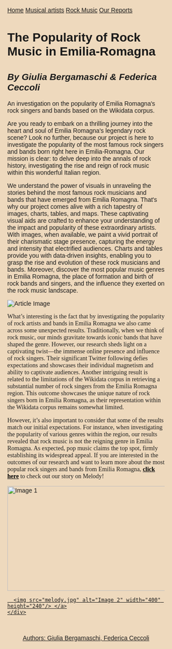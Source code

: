 <html>
<head>
  <title>Rock Music Artists and Bands from Emilia-Romagna</title>
<meta name="viewport" content="width=device-width, initial-scale=1">
<style>
body {
  margin: 0;
  font-family: Arial, Helvetica, sans-serif;
  background-color: #eed9bd;
  padding: 300px;
}

.title-box {
      background-color: #712f26;
      padding: 10px;
      margin-bottom: 20px;
      text-align: center;
}

.topnav {
  overflow: hidden;
  background-color: #712f26;
}

.topnav a {
  float: left;
  color: #;
  text-align: center;
  padding: 14px 16px;
  text-decoration: none;
  font-size: 17px;
  background-color: #fff;
  border: 1px solid #ccc; /* Added border style */
  border-radius: 5px; /* Added border radius */
  transition: background-color 0.3s ease; /* Add transition effect */
}

.topnav a:hover {
  background-color: #f6dc9d;
  color: black;
}

.topnav a.active {
  background-color: #712f26;
  color: white;
}

h1 {
      color: #eed9bd;
      font-family: 'Playfair Display', serif;
      font-size: 36px;
      margin: 0;
    }
    
.container {
  position: relative;
  text-align: center;
  color: white;
}

.top-left {
  position: absolute;
  top: 90px;
  left: 110px;
}

.centered {
  position: absolute;
  top: 50%;
  left: 50%;
  transform: translate(-50%, -50%);
}

footer {
  background-color: #712f26;
  padding: 10px;
  text-align: left;
  color: white;
}
    @import url('https://fonts.googleapis.com/css2?family=Playfair+Display:wght@700&display=swap');

    h2 {
      color: #712f26;
      font-family: 'Playfair Display', serif;
      font-size: 20px;
      margin-top: 10px;
      font-style: italic;
    }

    .article {
      display: flex;
      align-items: center;
      border: 3px solid #DDD;
      padding: 20px;
      margin-bottom: 20px;
      background-color:#eed9bd;
    }

    .article-text {
      flex: 1;
      font-family: 'Times New Roman', serif;
    }

    .article-image {
      flex: 1;
      margin-left: 20px;
    }

    .section {
      margin-top: 40px;
    }

    .section-image {
      display: flex;
      justify-content: center;
      margin-top: 22px;
      border: 3px solid #DDD;
      padding: 8px;
      background-color:#eed9bd;
    }

    .section-image img {
      flex: 1;
      margin-right: 10px;
    }

    .small-italic {
      font-style: italic;
      font-size: 14px;
      font-family: 'Times New Roman', serif;
    }

    .white-box {
      background-color: #eed9bd;
      border: 3px solid #DDD;
      padding: 20px;
      box-shadow: 0 2px 4px rgba(0, 0, 0, 0.1);
    }
</style>
</head>
<body>

<div class="topnav">
  <a href="https://uniboITS.github.io/Progetto-ITS/">Home</a>
  <a href="https://uniboITS.github.io/First-story/">Musical artists</a>
  <a class="active" href="https://uniboITS.github.io/Second-story/">Rock Music</a>
  <a href="https://uniboITS.github.io/Our-Reports/">Our Reports</a>
</div>


  <div class="title-box">
    <h1>The Popularity of Rock Music in Emilia-Romagna</h1>
  </div>

  <h2><em>By Giulia Bergamaschi & Federica Ceccoli</em></h2>
  <p class="small-italic">An investigation on the popularity of Emilia Romagna's rock singers and bands based on the Wikidata corpus.</p>


  <div class="article">
    <div class="article-text">
      <p>Are you ready to embark on a thrilling journey into the heart and soul of Emilia Romagna's legendary rock scene? Look no further, because our project is here to investigate the popularity of the most famous rock singers and bands born right here in Emilia-Romagna.
Our mission is clear: to delve deep into the annals of rock history, investigating the rise and reign of rock music within this wonderful Italian region.</p>
<p>We understand the power of visuals in unraveling the stories behind the most famous rock musicians and bands that have emerged from Emilia Romagna. That's why our project comes alive with a rich tapestry of images, charts, tables, and maps. These captivating visual aids are crafted to enhance your understanding of the impact and popularity of these extraordinary artists. With images, when available, we paint a vivid portrait of their charismatic stage presence, capturing the energy and intensity that electrified audiences.
Charts and tables provide you with data-driven insights, enabling you to grasp the rise and evolution of these rock musicians and bands. Moreover, discover the most popular music genres in Emilia Romagna, the place of formation and birth of rock bands and singers, and the influence they exerted on the rock music landscape.</p>
    </div>
    <div class="article-image">
      <img src="https://www.artdictionmagazine.com/wp-content/uploads/2020/02/AdobeStock_287272673-website.jpg" alt="Article Image">
    </div>
  </div>

  <div class="white-box">
    <p style="font-family: 'Times New Roman', serif;" >What’s interesting is the fact that by investigating the popularity of rock artists and bands in Emilia Romagna we also came across some unexpected results. Traditionally, when we think of rock music, our minds gravitate towards iconic bands that have shaped the genre. However, our research sheds light on a captivating twist—the immense online presence and influence of rock singers. Their significant Twitter following defies expectations and showcases their individual magnetism and ability to captivate audiences. Another intriguing result is related to the limitations of the Wikidata corpus in retrieving a substantial number of rock singers from the Emilia Romagna region. This outcome showcases the unique nature of rock singers born in Emilia Romagna, as their representation within the Wikidata corpus remains somewhat limited.</p>
<p style="font-family: 'Times New Roman', serif;" >However, it’s also important to consider that some of the results match our initial expectations. For instance, when investigating the popularity of various genres within the region, our results revealed that rock music is not the reigning genre in Emilia Romagna. As expected, pop music claims the top spot, firmly establishing its widespread appeal. If you are interested in the outcomes of our research and want to learn more about the most popular rock singers and bands from Emilia Romagna, <a href="https://melody-data.github.io/stories/published_stories/story_1688112091.78641.html"><span style="color:black"><b>click here</b></span></a> to check out our story on Melody!</p>
  </div>

  <div class="section">
    <div class="section-image">
    <a href="https://melody-data.github.io/stories/published_stories/story_1688112091.78641.html">
       <img src="maptheatres.jpg" alt="Image 1" width="400" height="240"/>
  
      <img src="melody.jpg" alt="Image 2" width="400" height="240"/> </a>
    </div>
  </div>
<br>
 
<footer>
  <p align="center">Authors: Giulia Bergamaschi, Federica Ceccoli</p>
</footer>

</body>
</html>

